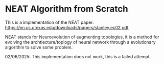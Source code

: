 # NEAT Algorithm from Scratch

This is a implementation of the NEAT paper: https://nn.cs.utexas.edu/downloads/papers/stanley.ec02.pdf

NEAT stands for Neuroevolution of augmenting topologies, it is a method for evolving the archtiecture/toplogy of neural network through a evolutionary algorithm to solve some problem.



02/06/2025: This implementation does not work, this is a failed attempt. 

